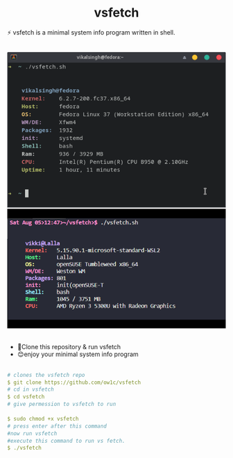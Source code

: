 <div align="center">
  
# vsfetch
</div>
<p>⚡ vsfetch is a minimal system info program written in shell.
</p>
<br>
<div align="center">
  
<img src="./screenshot/git m.png">
<br>
<img src="./screenshot/Screenshot 2023-08-05 125415.png">
<br>
</div>
<br>


- 🔭Clone this repository & run vsfetch
- 😊enjoy your minimal system info program
  
  
  
```yaml

# clones the vsfetch repo
$ git clone https://github.com/ow1c/vsfetch
# cd in vsfetch
$ cd vsfetch
# give permession to vsfetch to run 
  
$ sudo chmod +x vsfetch
# press enter after this command 
#now run vsfetch
#execute this command to run vs fetch.
$ ./vsfetch
```
